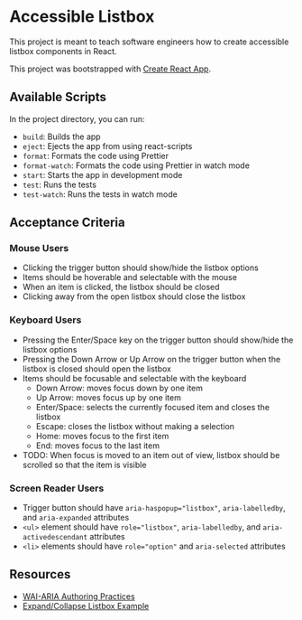 # Accessible Listbox

This project is meant to teach software engineers how to create accessible listbox components in React.

This project was bootstrapped with [Create React App](https://github.com/facebook/create-react-app).

## Available Scripts

In the project directory, you can run:

- `build`: Builds the app
- `eject`: Ejects the app from using react-scripts
- `format`: Formats the code using Prettier
- `format-watch`: Formats the code using Prettier in watch mode
- `start`: Starts the app in development mode
- `test`: Runs the tests
- `test-watch`: Runs the tests in watch mode

## Acceptance Criteria

### Mouse Users
- Clicking the trigger button should show/hide the listbox options
- Items should be hoverable and selectable with the mouse
- When an item is clicked, the listbox should be closed
- Clicking away from the open listbox should close the listbox

### Keyboard Users
- Pressing the Enter/Space key on the trigger button should show/hide the listbox options
- Pressing the Down Arrow or Up Arrow on the trigger button when the listbox is closed should open the listbox
- Items should be focusable and selectable with the keyboard
  - Down Arrow: moves focus down by one item
  - Up Arrow: moves focus up by one item
  - Enter/Space: selects the currently focused item and closes the listbox
  - Escape: closes the listbox without making a selection
  - Home: moves focus to the first item
  - End: moves focus to the last item
- TODO: When focus is moved to an item out of view, listbox should be scrolled so that the item is visible

### Screen Reader Users
- Trigger button should have `aria-haspopup="listbox"`, `aria-labelledby`, and `aria-expanded` attributes
- `<ul>` element should have `role="listbox"`, `aria-labelledby`, and `aria-activedescendant` attributes
- `<li>` elements should have `role="option"` and `aria-selected` attributes

## Resources

- [WAI-ARIA Authoring Practices](https://www.w3.org/TR/wai-aria-practices-1.1/#Listbox)
- [Expand/Collapse Listbox Example](https://www.w3.org/TR/wai-aria-practices-1.1/examples/listbox/listbox-collapsible.html)
